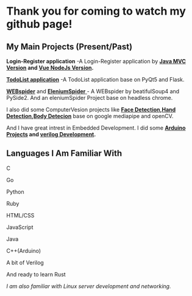 # Thank you for coming to watch my github page!

## My Main Projects (Present/Past)

**Login-Register application** -A Login-Register application by **[Java MVC Version](https://github.com/Wedjat98/Login-Register-JavaVersion) and [Vue NodeJs Version](https://github.com/Wedjat98/Login-RegisterAPP).**

[**TodoList application**](https://github.com/Wedjat98/ToDoListAPP) -A TodoList application base on PyQt5 and Flask.

[**WEBspider**](https://github.com/Wedjat98/WeiboSpider) and [**EleniumSpider** ](https://github.com/Wedjat98/SeleniumSpider)- A WEBspider by beatifulSoup4 and PySide2. And an eleniumSpider Project base on headless chrome.

I also did some ComputerVesion projects like **[Face Detection](https://github.com/Wedjat98/Face-Detection),[Hand Detection](https://github.com/Wedjat98/HandDetect),[Body Detecion](https://github.com/Wedjat98/BodyTrack)** base on google mediapipe and openCV.

And I have great intrest in Embedded Development. I did some **[Arduino Projects](https://github.com/Wedjat98/Arduino-Backup) and [verilog Development](https://github.com/Wedjat98/FPGA-VerilogLearning).**

## Languages I Am Familiar With

C

Go

Python

Ruby

HTML/CSS

JavaScript

Java

C++(Arduino)

A bit of Verilog

And ready to learn Rust

*I am also familiar with Linux server development and networking.*
